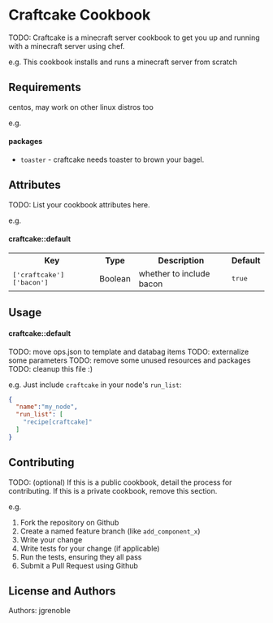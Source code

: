 Craftcake Cookbook
==================
TODO: Craftcake is a minecraft server cookbook to get you up and running with a minecraft server using chef.

e.g.
This cookbook installs and runs a minecraft server from scratch

Requirements
------------
centos, may work on other linux distros too

e.g.
#### packages
- `toaster` - craftcake needs toaster to brown your bagel.

Attributes
----------
TODO: List your cookbook attributes here.

e.g.
#### craftcake::default
<table>
  <tr>
    <th>Key</th>
    <th>Type</th>
    <th>Description</th>
    <th>Default</th>
  </tr>
  <tr>
    <td><tt>['craftcake']['bacon']</tt></td>
    <td>Boolean</td>
    <td>whether to include bacon</td>
    <td><tt>true</tt></td>
  </tr>
</table>

Usage
-----
#### craftcake::default
TODO: move ops.json to template and databag items
TODO: externalize some parameters
TODO: remove some unused resources and packages
TODO: cleanup this file :)

e.g.
Just include `craftcake` in your node's `run_list`:

```json
{
  "name":"my_node",
  "run_list": [
    "recipe[craftcake]"
  ]
}
```

Contributing
------------
TODO: (optional) If this is a public cookbook, detail the process for contributing. If this is a private cookbook, remove this section.

e.g.
1. Fork the repository on Github
2. Create a named feature branch (like `add_component_x`)
3. Write your change
4. Write tests for your change (if applicable)
5. Run the tests, ensuring they all pass
6. Submit a Pull Request using Github

License and Authors
-------------------
Authors: jgrenoble
